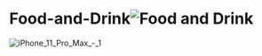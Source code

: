 # Food-and-Drink![Food and Drink](https://user-images.githubusercontent.com/108462777/176671337-94ba686f-c9c9-4a98-85e4-001ef1479565.png)
![iPhone_11_Pro_Max_-_1](https://user-images.githubusercontent.com/108462777/176671672-9ab6af59-1816-46be-ba8c-cb169258c3f1.png)

